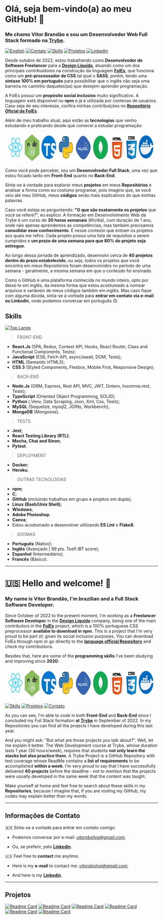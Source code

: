 # Olá, seja bem-vindo(a) ao meu GitHub! :wave:
### Me chamo **Vitor Brandão** e sou um **Desenvolvedor Web Full Stack** formado na [Trybe](https://www.betrybe.com/).

[<img alt="English" src="https://img.shields.io/badge/English_Translation-000000?style=for-the-badge&&color=informational">](#us-hello-and-welcome-wave)
[<img alt="Contato" src="https://img.shields.io/badge/-Contato-000000?style=for-the-badge&logo=appveyor&&color=blueviolet&logo=&logoColor=white">](#informações-de-contato)
[<img alt="Skills" src="https://img.shields.io/badge/-Stacks_&_Skills-000000?style=for-the-badge&&color=9cf">](#skills)
[<img alt="Projetos" src="https://img.shields.io/badge/Projetos-000000?style=for-the-badge&&color=inactive">](#projetos)
[<img alt="Linkedin" src="https://img.shields.io/badge/-Linkedin-000000?style=for-the-badge&&color=critical">](https://www.linkedin.com/in/vitorbrandao-silva/)

Desde outubro de 2022, estou trabalhando como **Desenvolvedor de Software Freelancer** para a [**Design Líquido**](https://designliquido.com.br/#sobre-nos), atuando como um dos principais contribuidores na construção da linguagem [**FolEs**](https://www.npmjs.com/package/@designliquido/foles), que funciona como um **pré-processador de CSS** tal qual o **SASS**, porém, tendo uma **sintaxe 100% em português** para possibilitar que o inglês não seja uma barreira no caminho daqueles(as) que desejem aprender programação. 

A FolEs possui um **propósito social inclusivo** muito significativo. A linguagem está disponível no **npm** e já é utilizada por centenas de usuários. Caso seja de seu interesse, confira minhas contribuições no [**Repositório Oficial da FolEs**](https://github.com/DesignLiquido/FolEs).

Além de meu trabalho atual, aqui estão as **tecnologias** que venho estudando e praticando desde que comecei a estudar programação:

<img src="my-coding-stacks-template.png" alt="my-skills" width="800" height="100" />

Como você pode perceber, sou um **Desenvolvedor Full Stack**, uma vez que estou focado tanto em **Front-End** quanto no **Back-End**. 

Sinta-se à vontade para explorar meus **projetos** em meus **Repositórios** e analisar a forma como eu costumo programar, pois imagino que, se você veio até meu GitHub, meus **códigos** serão mais explicativos do que minhas palavras. 

Caso você esteja se perguntando: **"O que são exatamente os projetos** que você se refere?", eu explico. A formação em Desenvolvimento Web da Trybe é um curso de **30 horas semanais** (6h/dia), com duração de 1 ano, onde não apenas aprendemos as competências, mas também precisamos **consolidar esse conhecimento**. É nesse contexto que entram os projetos aos quais me refiro. Cada projeto possui uma lista de requisitos a serem cumpridos e **um prazo de uma semana para que 80% do projeto seja entregue**. 

Ao longo dessa jornada de aprendizado, desenvolvi cerca de **40 projetos dentro do prazo estabelecido**, ou seja, todos os projetos que você encontra em meus Repositórios foram desenvolvidos no período de uma semana - geralmente, a mesma semana em que o conteúdo foi ensinado. 

Como o GitHub é uma plataforma conhecida no mundo inteiro, opto por deixá-lo em inglês, da mesma forma que estou acostumado a nomear arquivos e variáveis de meus códigos também em inglês. Mas caso fique com alguma dúvida, sinta-se à vontade para **entrar em contato via e-mail ou Linkedin**, onde podemos conversar em português :blush:.

Skills
---------
[![Top Langs](https://github-readme-stats.vercel.app/api/top-langs/?username=VitBrandao&langs_count=10&layout=compact)](https://github.com/anuraghazra/github-readme-stats)


> FRONT-END
- **React.Js** (SPA, Redux, Context API, Hooks, React Router, Class and Functional Components, Tests);
- **JavaScript** (ES6, Fetch API, async/await, DOM, Tests);
- **HTML** (Semantic HTML5);
- **CSS 3** (Styled Components, Flexbox, Mobile First, Responsive Design);


> BACK-END
- **Node.Js** (ORM, Express, Rest API, MVC, JWT, Dotenv, Insomnia.rest, Tests);
- **TypeScript** (Oriented Object Programming, SOLID);
- **Python** (.Venv, Data Scraping, Json, Xml, Csv, Tests);
- **MySQL** (Sequelize, mysql2, JOINs, Workbench);
- **MongoDB** (Mongoose).


> TESTS
- **Jest**;
- **React Testing Library (RTL)**;
- **Mocha, Chai and Sinon**;
- **Pytest**.


> DEPLOYMENT
- **Docker**;
- **Heroku**.


> OUTRAS TECNOLOGIAS 
- **npm**;
- **C**;
- **GitHub** (incluindo trabalhos em grupo e projetos em dupla);
- **Linux (Bash/Unix Shell)**;
- **Windows**;
- **Adobe Photoshop**.
- **Canva**;
- Estou acostumado a desenvolver utilizando **ES Lint** e **Flake8**.


> IDIOMAS
- **Português** (Nativo);
- **Inglês** (Avançado | 99 pts. Toefl iBT score);
- **Espanhol** (Intermediário);
- **Francês** (Básico).

---
# :us: Hello and welcome! :wave:

### My name is **Vitor Brandão**, I'm **brazilian** and a Full Stack Software Developer.

Since October of 2022 to the present moment, I'm working as a **Freelancer Software Developer** in the [**Design Líquido**](https://designliquido.com.br) company, being one of the main contributors in the [**FolEs**](https://www.npmjs.com/package/@designliquido/foles) project, which is a 100% portuguese CSS preprocessor **availabe to download in npm**. This is a project that I'm very proud to be part of, given its social inclusion purposes. You can download FolEs through npm or go directly to the [**language official Repository**](https://github.com/DesignLiquido/FolEs) and check my contributions.

Besides that, here are some of the **programming skills** I've been studying and improving since **2020**:

<img src="my-coding-stacks-template.png" alt="my-skills" width="800" height="100" />

[<img alt="Skills" src="https://img.shields.io/badge/-Full_List_of_Skills-000000?style=for-the-badge&&color=9cf">](#skills)
[<img alt="Projetos" src="https://img.shields.io/badge/Personal_Projects-000000?style=for-the-badge&&color=informational">](#projetos)
[<img alt="Contato" src="https://img.shields.io/badge/-Contact-000000?style=for-the-badge&logo=appveyor&&color=blueviolet&logo=&logoColor=white">](#informações-de-contato)

As you can see, I'm able to code in both **Front-End** and **Back-End** since I concluded my Full Stack formation **at [Trybe](https://www.betrybe.com/)** in September of 2022. In my Repositories you can find all the projects I have developed during this last year.

And you might ask: "But what are those projects you talk about?". Well, let me explain it better. The Web Development course at Trybe, whose duration lasts 1 year (30 hours/week), requires that students **not only learn the stacks but also practice them**. A Trybe Project is a GitHub Repository with test coverage whose ReadMe contains a **list of requirements** to be accomplished **within a week**. I'm very proud to say that I have successfully delivered **40 projects** before the deadline - not to mention that the projects were usually developed in the same week that the content was taught.    

Make yourself at home and feel free to search about these skills in my **Repositories**, because I imagine that, if you are visiting my GitHub, my codes may explain better than my words. 

---

Informações de Contato
---------
:brazil: Sinta-se a vontade para entrar em contato comigo.

* Podemos conversar por e-mail: *vitorsbsilva@gmail.com*;

* Ou, se preferir, pelo **[Linkedin](https://www.linkedin.com/in/vitorbrandao-silva/)**. 


:us: Feel free to **contact** me anytime.

* Here is my **e-mail** to contact me: *vitorsbsilva@gmail.com*;

* And here is my **[Linkedin](https://www.linkedin.com/in/vitorbrandao-silva/)**.

---

Projetos
---------

[![Readme Card](https://github-readme-stats.vercel.app/api/pin/?username=DesignLiquido&repo=FolEs)]([https://github.com/VitBrandao/React-Recipes-App-Group-Project](https://github.com/DesignLiquido/FolEs))
[![Readme Card](https://github-readme-stats.vercel.app/api/pin/?username=VitBrandao&repo=NodeJs-Sequelize-Store-Manager-2.0-Project)](https://github.com/VitBrandao/NodeJs-Sequelize-Store-Manager-2.0-Project)
[![Readme Card](https://github-readme-stats.vercel.app/api/pin/?username=VitBrandao&repo=TypeScript-MongoDB-Car-Shop-Project)](https://github.com/VitBrandao/TypeScript-MongoDB-Car-Shop-Project)
[![Readme Card](https://github-readme-stats.vercel.app/api/pin/?username=VitBrandao&repo=Python-Job-Insights-Project)](https://github.com/VitBrandao/Python-Job-Insights-Project)
[![Readme Card](https://github-readme-stats.vercel.app/api/pin/?username=VitBrandao&repo=Delivery-App-Full-Stack-Group-Project )](https://github.com/VitBrandao/Delivery-App-Full-Stack-Group-Project)
[![Readme Card](https://github-readme-stats.vercel.app/api/pin/?username=VitBrandao&repo=MySQL-One-For-All-Project)](https://github.com/VitBrandao/MySQL-One-For-All-Project)

